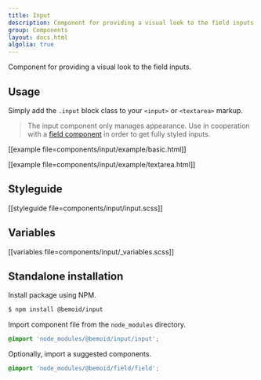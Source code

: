 ```yaml
---
title: Input
description: Component for providing a visual look to the field inputs
group: Components
layout: docs.html
algolia: true
---
```


Component for providing a visual look to the field inputs.

## Usage

Simply add the `.input` block class to your `<input>` or `<textarea>` markup.

> The input component only manages appearance. Use in cooperation with a [field component]() in order to get fully styled inputs.

[[example file=components/input/example/basic.html]]

[[example file=components/input/example/textarea.html]]

## Styleguide

[[styleguide file=components/input/input.scss]]

## Variables

[[variables file=components/input/_variables.scss]]

## Standalone installation

Install package using NPM.

```bash
$ npm install @bemoid/input
```

Import component file from the `node_modules` directory.

```scss
@import 'node_modules/@bemoid/input/input';
```

Optionally, import a suggested components.

```scss
@import 'node_modules/@bemoid/field/field';
```
